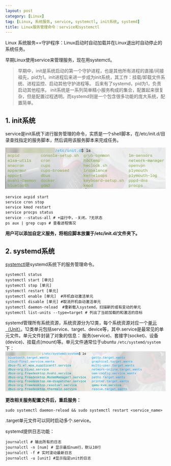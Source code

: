```yaml
---
layout: post
category: [Linux]
tag: [Linux, 系统服务, service, systemctl, init系统, systemd]
title: Linux服务管理命令：service和systemctl
---
```


Linux 系统服务==守护程序：Linux启动时自动加载并在Linux退出时自动停止的系统任务。

早期Linux使用service来管理服务，现在用systemctl。

> 早期中，init是系统启动的第一个守护进程，也是其他所有进程的直接/间接祖先，pid为1。init进程后来进一步成为init系统，其工作：挂载/卸载文件系统、进程监控、启动其他守护进程等。
> 后来有了systemd，pid为1，负责启动其他程序。
> init系统是一系列简单精小服务构成的集合，配置起来很复杂，但是配置过程透明。而systemd则是一个包含很多功能的庞大系统，配置简单。

## 1. init系统

service是init系统下进行服务管理的命令，实质是一个shell脚本，在/etc/init.d/目录查找指定的服务脚本，然后调用该服务脚本来完成任务。

![](/assets/images/linux-system-command-service-and-systemctl/ShotScreen_20221208231044.png)

```shell
service acpid start
service cron stop
service kmod restart
service procps status
service --status-all # +运行中，-关闭，?无状态
ps aux | grep cups # 查看进程情况
```

**用户可以添加自定义服务，将相应脚本放置于/etc/init.d/文件夹下。**

## 2. systemd系统

[systemctl](https://man.archlinux.org/man/systemctl.1)是systemd系统下的服务管理命令。

```shell
systemctl status
systemctl start [单元]
systemctl stop [单元] 
systemctl restart [单元]
systemctl enable [单元]  #开机自动激活单元
systemctl disable [单元] #取消开机自动激活单元
systemctl daemon-reload  #重新载入systemd，扫描新的或有变动的单元
systemctl list-units --type=target # 列出了当前加载的和激活的目标
```

systemd管理所有系统资源，系统资源分为12类，每个系统资源对应一个[单元（Unit）](http://www.jinbuguo.com/systemd/systemd.unit.html)。12类单元包括service、target、device等，其中.service是最常见的单元文件。单元文件封装了对象的信息： 服务(service)、套接字(socket)、设备(device)、挂载点(mount)等。单元文件通常位于ubuntu `/etc/systemd/system`下：
![](/assets/images/linux-system-command-service-and-systemctl/ShotScreen_20221208232425.png)

**更改相关服务配置文件后，重启服务：**
```shell
sudo systemctl daemon-reload && sudo systemctl restart <service_name>
```

.target单元文件可以同时启动多个.service。

systemd提供日志功能：
```shell
journalctl # 输出所有的日志
journalctl -n [num] # 显示最后num行，默认10行
journalctl -f # 实时滚动最新日志
journalctl -u [unit] #显示指定unit的日志
```